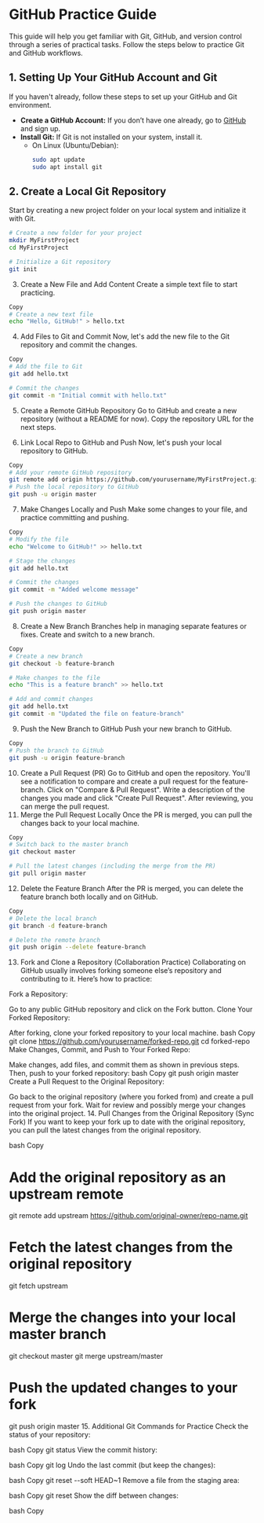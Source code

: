 # GitHub Practice Guide

This guide will help you get familiar with Git, GitHub, and version control through a series of practical tasks. Follow the steps below to practice Git and GitHub workflows.

## 1. Setting Up Your GitHub Account and Git

If you haven't already, follow these steps to set up your GitHub and Git environment.

- **Create a GitHub Account:** If you don’t have one already, go to [GitHub](https://github.com) and sign up.
- **Install Git:** If Git is not installed on your system, install it.
  - On Linux (Ubuntu/Debian):
    ```bash
    sudo apt update
    sudo apt install git
    ```

## 2. Create a Local Git Repository

Start by creating a new project folder on your local system and initialize it with Git.

```bash
# Create a new folder for your project
mkdir MyFirstProject
cd MyFirstProject

# Initialize a Git repository
git init
```
3. Create a New File and Add Content
Create a simple text file to start practicing.

```bash
Copy
# Create a new text file
echo "Hello, GitHub!" > hello.txt
```
4. Add Files to Git and Commit
Now, let's add the new file to the Git repository and commit the changes.

```bash
Copy
# Add the file to Git
git add hello.txt

# Commit the changes
git commit -m "Initial commit with hello.txt"
```
5. Create a Remote GitHub Repository
Go to GitHub and create a new repository (without a README for now). Copy the repository URL for the next steps.

6. Link Local Repo to GitHub and Push
Now, let's push your local repository to GitHub.

```bash
Copy
# Add your remote GitHub repository
git remote add origin https://github.com/yourusername/MyFirstProject.git
# Push the local repository to GitHub
git push -u origin master
```
7. Make Changes Locally and Push
Make some changes to your file, and practice committing and pushing.

```bash
Copy
# Modify the file
echo "Welcome to GitHub!" >> hello.txt

# Stage the changes
git add hello.txt

# Commit the changes
git commit -m "Added welcome message"

# Push the changes to GitHub
git push origin master
```
8. Create a New Branch
Branches help in managing separate features or fixes. Create and switch to a new branch.

```bash
Copy
# Create a new branch
git checkout -b feature-branch

# Make changes to the file
echo "This is a feature branch" >> hello.txt

# Add and commit changes
git add hello.txt
git commit -m "Updated the file on feature-branch"
```
9. Push the New Branch to GitHub
Push your new branch to GitHub.

```bash
Copy
# Push the branch to GitHub
git push -u origin feature-branch
```
10. Create a Pull Request (PR)
Go to GitHub and open the repository.
You'll see a notification to compare and create a pull request for the feature-branch.
Click on "Compare & Pull Request".
Write a description of the changes you made and click "Create Pull Request".
After reviewing, you can merge the pull request.
11. Merge the Pull Request Locally
Once the PR is merged, you can pull the changes back to your local machine.

```bash
Copy
# Switch back to the master branch
git checkout master

# Pull the latest changes (including the merge from the PR)
git pull origin master
```
12. Delete the Feature Branch
After the PR is merged, you can delete the feature branch both locally and on GitHub.

```bash
Copy
# Delete the local branch
git branch -d feature-branch

# Delete the remote branch
git push origin --delete feature-branch
```
13. Fork and Clone a Repository (Collaboration Practice)
Collaborating on GitHub usually involves forking someone else’s repository and contributing to it. Here’s how to practice:

Fork a Repository:

Go to any public GitHub repository and click on the Fork button.
Clone Your Forked Repository:

After forking, clone your forked repository to your local machine.
bash
Copy
git clone https://github.com/yourusername/forked-repo.git
cd forked-repo
Make Changes, Commit, and Push to Your Forked Repo:

Make changes, add files, and commit them as shown in previous steps. Then, push to your forked repository:
bash
Copy
git push origin master
Create a Pull Request to the Original Repository:

Go back to the original repository (where you forked from) and create a pull request from your fork.
Wait for review and possibly merge your changes into the original project.
14. Pull Changes from the Original Repository (Sync Fork)
If you want to keep your fork up to date with the original repository, you can pull the latest changes from the original repository.

bash
Copy
# Add the original repository as an upstream remote
git remote add upstream https://github.com/original-owner/repo-name.git

# Fetch the latest changes from the original repository
git fetch upstream

# Merge the changes into your local master branch
git checkout master
git merge upstream/master

# Push the updated changes to your fork
git push origin master
15. Additional Git Commands for Practice
Check the status of your repository:

bash
Copy
git status
View the commit history:

bash
Copy
git log
Undo the last commit (but keep the changes):

bash
Copy
git reset --soft HEAD~1
Remove a file from the staging area:

bash
Copy
git reset <file>
Show the diff between changes:

bash
Copy
